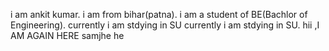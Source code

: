 i am ankit kumar.
i am from bihar(patna).
i am a student of BE(Bachlor of Engineering).
currently i am stdying in SU
currently i am stdying in SU.
hii ,I AM AGAIN HERE samjhe
he

